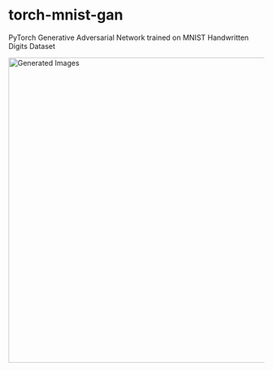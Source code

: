 # torch-mnist-gan

PyTorch Generative Adversarial Network trained on MNIST Handwritten Digits Dataset

<img src="/vidit1999/torch-mnist-gan/main/gen-images.gif" alt="Generated Images" width="600" height="600">